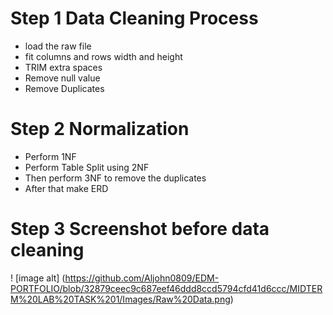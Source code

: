 # Step 1 Data Cleaning Process 

- load the raw file
- fit columns and rows width and height
- TRIM extra spaces
- Remove null value
- Remove Duplicates

# Step 2 Normalization 

- Perform 1NF
- Perform Table Split using 2NF
- Then perform 3NF to remove the duplicates
- After that make ERD

# Step 3 Screenshot before data cleaning 
! [image alt] (https://github.com/Aljohn0809/EDM-PORTFOLIO/blob/32879ceec9c687eef46ddd8ccd5794cfd41d6ccc/MIDTERM%20LAB%20TASK%201/Images/Raw%20Data.png)
